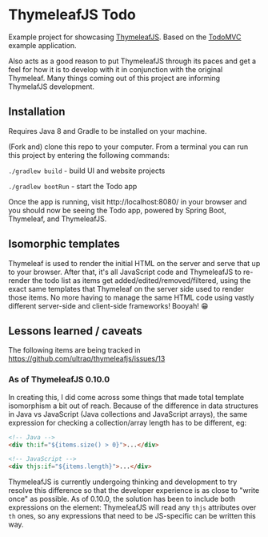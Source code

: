 
ThymeleafJS Todo
================

Example project for showcasing [ThymeleafJS](https://github.com/ultraq/thymeleafjs).
Based on the [TodoMVC](http://todomvc.com/) example application.

Also acts as a good reason to put ThymeleafJS through its paces and get a feel
for how it is to develop with it in conjunction with the original Thymeleaf.
Many things coming out of this project are informing ThymelafJS development.


Installation
------------

Requires Java 8 and Gradle to be installed on your machine.

(Fork and) clone this repo to your computer.  From a terminal you can run this
project by entering the following commands:

`./gradlew build` - build UI and website projects

`./gradlew bootRun` - start the Todo app

Once the app is running, visit http://localhost:8080/ in your browser and you
should now be seeing the Todo app, powered by Spring Boot, Thymeleaf, and
ThymeleafJS.


Isomorphic templates
--------------------

Thymeleaf is used to render the initial HTML on the server and serve that up to
your browser.  After that, it's all JavaScript code and ThymeleafJS to re-render
the todo list as items get added/edited/removed/filtered, using the exact same
templates that Thymeleaf on the server side used to render those items.  No more
having to manage the same HTML code using vastly different server-side and
client-side frameworks!  Booyah! 😁


Lessons learned / caveats
-------------------------

The following items are being tracked in https://github.com/ultraq/thymeleafjs/issues/13

### As of ThymeleafJS 0.10.0

In creating this, I did come across some things that made total template
isomorphism a bit out of reach.  Because of the difference in data structures in
Java vs JavaScript (Java collections and JavaScript arrays), the same expression
for checking a collection/array length has to be different, eg:

```html
<!-- Java -->
<div th:if="${items.size() > 0}">...</div>

<!-- JavaScript -->
<div thjs:if="${items.length}">...</div>
```

ThymeleafJS is currently undergoing thinking and development to try resolve this
difference so that the developer experience is as close to "write once" as
possible.  As of 0.10.0, the solution has been to include both expressions on
the element: ThymeleafJS will read any `thjs` attributes over `th` ones, so any
expressions that need to be JS-specific can be written this way.
